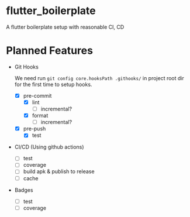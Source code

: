 # flutter_boilerplate

A flutter boilerplate setup with reasonable CI, CD

# Planned Features

- Git Hooks
  
  We need run `git config core.hooksPath .githooks/` in project root dir for the first time to setup hooks.
  - [x] pre-commit
    - [x] lint
      - [ ] incremental?
    - [x] format
      - [ ] incremental?
  - [x] pre-push
    - [x] test
- CI/CD (Using github actions)
  - [ ] test
  - [ ] coverage
  - [ ] build apk & publish to release
  - [ ] cache
- Badges
  - [ ] test
  - [ ] coverage
